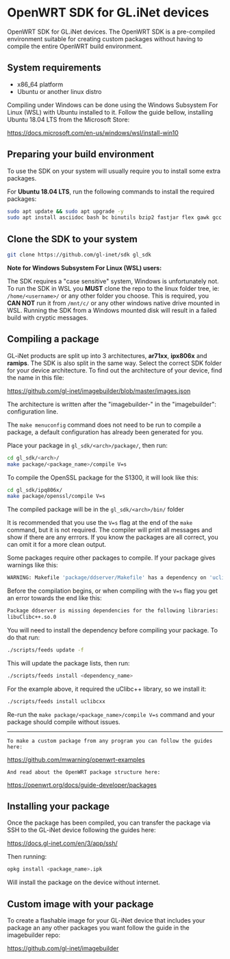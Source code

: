 # OpenWRT SDK for GL.iNet devices #

OpenWRT SDK for GL.iNet devices. The OpenWRT SDK is a pre-compiled environment suitable for creating custom packages without having to compile the entire OpenWRT build environment.

## System requirements ##

- x86_64 platform
- Ubuntu or another linux distro

Compiling under Windows can be done using the Windows Subsystem For Linux (WSL) with Ubuntu installed to it. Follow the guide bellow, installing Ubuntu 18.04 LTS from the Microsoft Store:

https://docs.microsoft.com/en-us/windows/wsl/install-win10

## Preparing your build environment ##

To use the SDK on your system will usually require you to install some extra packages.

For **Ubuntu 18.04 LTS**, run the following commands to install the required packages:

```bash
sudo apt update && sudo apt upgrade -y
sudo apt install asciidoc bash bc binutils bzip2 fastjar flex gawk gcc genisoimage gettext git intltool jikespg libgtk2.0-dev libncurses5-dev libssl1.0-dev make mercurial patch perl-modules python2.7-dev rsync ruby sdcc subversion unzip util-linux wget xsltproc zlib1g-dev zlib1g-dev -y
```

## Clone the SDK to your system ##

```bash
git clone https://github.com/gl-inet/sdk gl_sdk
```

**Note for Windows Subsystem For Linux (WSL) users:**

The SDK requires a "case sensitive" system, Windows is unfortunately not. To run the SDK in WSL you **MUST** clone the repo to the linux folder tree, ie: ```/home/<username>/``` or any other folder you choose. This is required, you **CAN NOT** run it from ```/mnt/c/``` or any other windows native drive mounted in WSL. Running the SDK from a Windows mounted disk will result in a failed build with cryptic messages.

## Compiling a package ##

GL-iNet products are split up into 3 architectures, **ar71xx**, **ipx806x** and **ramips**. The SDK is also split in the same way.
Select the correct SDK folder for your device architecture. To find out the architecture of your device, find the name in this file:

https://github.com/gl-inet/imagebuilder/blob/master/images.json

The architecture is written after the "imagebuilder-" in the "imagebuilder": configuration line.

The ```make menuconfig``` command does not need to be run to compile a package, a default configuration has already been generated for you.

Place your package in ```gl_sdk/<arch>/package/```, then run:

```bash
cd gl_sdk/<arch>/
make package/<package_name>/compile V=s
```

To compile the OpenSSL package for the S1300, it will look like this:

```bash
cd gl_sdk/ipq806x/
make package/openssl/compile V=s
```

The compiled package will be in the ```gl_sdk/<arch>/bin/``` folder

It is recommended that you use the ```V=s``` flag at the end of the ```make``` command, but it is not required.
The compiler will print all messages and show if there are any errrors. If you know the packages are all correct, you can omit it for a more clean output.

Some packages require other packages to compile. If your package gives warnings like this:

```bash
WARNING: Makefile 'package/ddserver/Makefile' has a dependency on 'uclibcxx', which does not exist
```

Before the compilation begins, or when compiling with the ```V=s``` flag you get an error towards the end like this:

```bash
Package ddserver is missing dependencies for the following libraries:
libuClibc++.so.0
```

You will need to install the dependency before compiling your package. To do that run:

```bash
./scripts/feeds update -f
```

This will update the package lists, then run:

```bash
./scripts/feeds install <dependency_name>
```

For the example above, it required the uClibc++ library, so we install it:

```bash
./scripts/feeds install uclibcxx
```

Re-run the ```make package/<package_name>/compile V=s``` command and your package should compile without issues.

---

    To make a custom package from any program you can follow the guides here:

https://github.com/mwarning/openwrt-examples

    And read about the OpenWRT package structure here:

https://openwrt.org/docs/guide-developer/packages

## Installing your package ##

Once the package has been compiled, you can transfer the package via SSH to the GL-iNet device following the guides here:

https://docs.gl-inet.com/en/3/app/ssh/

Then running:

```bash
opkg install <package_name>.ipk
```

Will install the package on the device without internet.

## Custom image with your package ##

To create a flashable image for your GL-iNet device that includes your package an any other packages you want follow the guide in the imagebuilder repo:

https://github.com/gl-inet/imagebuilder
